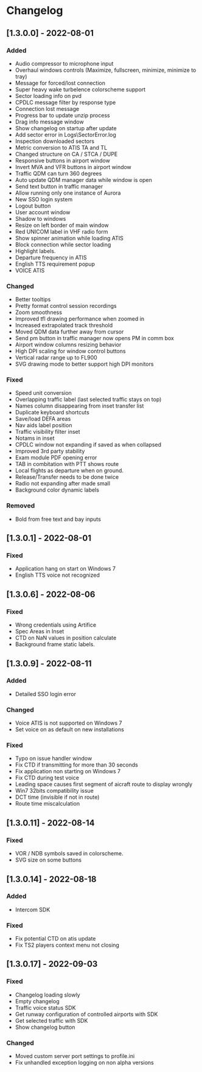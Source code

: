 # Changelog
## [1.3.0.0] - 2022-08-01
### Added
- Audio compressor to microphone input
- Overhaul windows controls (Maximize, fullscreen, minimize, minimize to tray)
- Message for forced/lost connection
- Super heavy wake turbelence colorscheme support
- Sector loading info on pvd
- CPDLC message filter by response type
- Connection lost message
- Progress bar to update unzip process
- Drag info message window
- Show changelog on startup after update
- Add sector error in Logs\SectorError.log
- Inspection downloaded sectors
- Metric conversion to ATIS TA and TL
- Changed structure on CA / STCA / DUPE
- Responsive buttons in airport window
- Invert MVA and VFR buttons in airport window
- Traffic QDM can turn 360 degrees
- Auto update QDM manager data while window is open
- Send text button in traffic manager
- Allow running only one instance of Aurora
- New SSO login system
- Logout button
- User account window
- Shadow to windows
- Resize on left border of main window
- Red UNICOM label in VHF radio form
- Show spinner animation while loading ATIS
- Block connection while sector loading
- Highlight labels.
- Departure frequency in ATIS
- English TTS requirement popup
- VOICE ATIS


### Changed
- Better tooltips
- Pretty format control session recordings
- Zoom smoothness
- Improved tfl drawing performance when zoomed in
- Increased extrapolated track threshold
- Moved QDM data further away from cursor
- Send pm button in traffic manager now opens PM in comm box
- Airport window columns resizing behavior
- High DPI scaling for window control buttons
- Vertical radar range up to FL900
- SVG drawing mode to better support high DPI monitors

### Fixed
- Speed unit conversion
- Overlapping traffic label (last selected traffic stays on top)
- Names column disappearing from inset transfer list
- Duplicate keyboard shortcuts
- Save/load DEFA areas
- Nav aids label position
- Traffic visibility filter inset
- Notams in inset
- CPDLC window not expanding if saved as when collapsed
- Improved 3rd party stability
- Exam module PDF opening error
- TAB in combitation with PTT shows route
- Local flights as departure when on ground.
- Release/Transfer needs to be done twice
- Radio not expanding after made small
- Background color dynamic labels

### Removed
- Bold from free text and bay inputs

## [1.3.0.1] - 2022-08-01
### Fixed
- Application hang on start on Windows 7
- English TTS voice not recognized

## [1.3.0.6] - 2022-08-06
### Fixed
- Wrong credentials using Artifice
- Spec Areas in Inset
- CTD on NaN values in position calculate
- Background frame static labels.

## [1.3.0.9] - 2022-08-11
### Added
- Detailed SSO login error

### Changed
- Voice ATIS is not supported on Windows 7
- Set voice on as default on new installations

### Fixed
- Typo on issue handler window
- Fix CTD if transmitting for more than 30 seconds
- Fix application non starting on Windows 7
- Fix CTD during test voice
- Leading space causes first segment of aicraft route to display wrongly
- Win7 32bits compatibility issue
- DCT time (invisible if not in route)
- Route time miscalculation

## [1.3.0.11] - 2022-08-14
### Fixed
- VOR / NDB symbols saved in colorscheme.
- SVG size on some buttons

## [1.3.0.14] - 2022-08-18
### Added
- Intercom SDK

### Fixed
- Fix potential CTD on atis update
- Fix TS2 players context menu not closing

## [1.3.0.17] - 2022-09-03
### Fixed
- Changelog loading slowly
- Empty changelog
- Traffic voice status SDK
- Get runway configuration of controlled airports with SDK
- Get selected traffic with SDK
- Show changelog button

### Changed
- Moved custom server port settings to profile.ini
- Fix unhandled exception logging on non alpha versions

